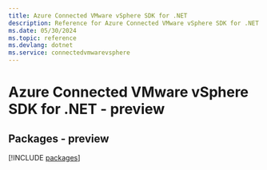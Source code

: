```yaml
---
title: Azure Connected VMware vSphere SDK for .NET
description: Reference for Azure Connected VMware vSphere SDK for .NET
ms.date: 05/30/2024
ms.topic: reference
ms.devlang: dotnet
ms.service: connectedvmwarevsphere
---
```

# Azure Connected VMware vSphere SDK for .NET - preview
## Packages - preview
[!INCLUDE [packages](connected-vmware-vsphere-index.md)]